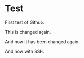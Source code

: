 # Test
First test of Github.

This is changed again.

And now it has been changed again.

And now with SSH.
